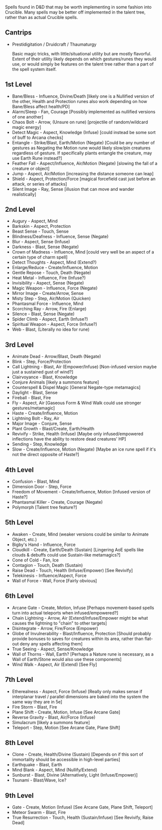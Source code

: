Spells found in D&D that may be worth implementing in some fashion into Crucible. Many spells may be better off implemented in the talent tree, rather than as actual Crucible spells.

## Cantrips
* Prestidigitation / Druidcraft / Thaumaturgy
    
    Basic magic tricks, with little/situational utility but are mostly flavorful. Extent of their utility likely depends on which gestures/runes they would use, or would simply be features on the talent tree rather than a part of the spell system itself.

## 1st Level

* Bane/Bless - Influence, Divine/Death [likely one is a Nullified version of the other, Health and Protection runes also work depending on how Bane/Bless affect health/PD]
* Alarm/Sleep - Fan, Courage [Possibly implemented as nullified versions of one another]
* Chaos Bolt - Arrow, (Unsure on rune) [projectile of random/wildcard magic energy]
* Detect Magic - Aspect, Knowledge (Infuse) [could instead be some sort of buff to Arcana checks]
* Entangle - Strike/Blast, Earth/Motion (Negate) [Could be any number of gestures as Negating the Motion rune would likely slow/pin creatures regardless of gesture. If specifically plants entangle the creature, may use Earth Rune instead?]
* Feather Fall - Aspect/Influence, Air/Motion (Negate) [slowing the fall of a creature or object]
* Jump - Aspect, Air/Motion [increasing the distance someone can leap]
* Shield - Aspect, Protection/Force [magical forcefield cast just before an attack, or series of attacks]
* Silent Image - Ray, Sense [illusion that can move and wander realistically]

## 2nd Level
* Augury - Aspect, Mind
* Barkskin - Aspect, Protection
* Beast Sense - Touch, Sense
* Blindness/Deafness - Influence, Sense (Negate)
* Blur - Aspect, Sense (Infuse)
* Darkness - Blast, Sense (Negate)
* Crown of Madness - Influence, Mind [could very well be an aspect of a certain type of charm spell] 
* Detect Thoughts - Aspect, Mind (Extend?)
* Enlarge/Reduce - Create/Influence, Motion
* Gentle Repose - Touch, Death (Negate)
* Heat Metal - Influence, Fire (Infuse?)
* Invisibility - Aspect, Sense (Negate)
* Magic Weapon - Influence, Force (Negate)
* Mirror Image - Create/Arrow, Sense
* Misty Step - Step, Air/Motion (Quicken)
* Phantasmal Force - Influence, Mind
* Scorching Ray - Arrow, Fire (Enlarge)
* Silence - Blast, Sense (Negate)
* Spider Climb - Aspect, Earth (Infuse?)
* Spiritual Weapon - Aspect, Force (Infuse?)
* Web - Blast, (Literally no idea for rune)

## 3rd Level
* Animate Dead - Arrow/Blast, Death (Negate)
* Blink - Step, Force/Protection
* Call Lightning - Blast, Air (Empower/Infuse) [Non-infused version maybe just a sustained gust of wind?]
* Clairvoyance - Blast, Knowledge
* Conjure Animals [likely a summons feature]
* Counterspell & Dispel Magic [General Negate-type metamagics]
* Daylight - Blast, Sense
* Fireball - Blast, Fire
* Fly - Aspect, Air [Gaseous Form & Wind Walk could use stronger gestures/metamagic]
* Haste - Create/Influence, Motion
* Lightning Bolt - Ray, Air
* Major Image - Conjure, Sense
* Plant Growth - Blast/Create, Earth/Health
* Revivify - Strike, Health (Infuse) [Maybe only infused/empowered inflections have the ability to restore dead creatures' HP]
* Sending - Step, Knowledge
* Slow - Create/Influence, Motion (Negate) [Maybe an ice rune spell if it's not the direct opposite of Haste?]

## 4th Level
* Confusion - Blast, Mind
* Dimension Door - Step, Force
* Freedom of Movement - Create/Influence, Motion [Infused version of Haste?]
* Phantasmal Killer - Create, Courage (Negate)
* Polymorph [Talent tree feature?]

## 5th Level
* Awaken - Create, Mind (weaker versions could be similar to Animate Object, etc.)
* Bigby's Hand - Influence, Force
* Cloudkill - Create, Earth/Death (Sustain) [Lingering AoE spells like clouds & debuffs could use Sustain-like metamagics?]
* Cone of Cold - Fan, Ice
* Contagion - Touch, Death (Sustain)
* Raise Dead - Touch, Health (Infuse/Empower) [See Revivify]
* Telekinesis - Influence/Aspect, Force
* Wall of Force - Wall, Force [Fairly obvious]

## 6th Level
* Arcane Gate - Create, Motion, Infuse [Perhaps movement-based spells turn into actual teleports when infused/empowered?]
* Chain Lightning - Arrow, Air [Extend/Infuse/Empower might be what causes the lightning to "chain" to other targets]
* Disintegrate - Arrow, Fire/Force (Empower)
* Globe of Invulnerability - Blast/Influence, Protection [Should probably provide bonuses to saves for creatures within its area, rather than flat-out deny any spells affecting them]
* True Seeing - Aspect, Sense/Knowledge
* Wall of Thorns - Wall, Earth? [Perhaps a Nature rune is necessary, as a Wall of Earth/Stone would also use these components]
* Wind Walk - Aspect, Air (Extend) [See Fly]

## 7th Level
* Etherealness - Aspect, Force (Infuse) [Really only makes sense if interplanar travel / parallel dimensions are baked into the system the same way they are in 5e]
* Fire Storm - Blast, Fire
* Plane Shift - Create, Motion, Infuse [See Arcane Gate]
* Reverse Gravity - Blast, Air/Force (Infuse)
* Simulacrum [likely a summons feature]
* Teleport - Step, Motion [See Arcane Gate, Plane Shift]

## 8th Level
* Clone - Create, Health/Divine (Sustain) [Depends on if this sort of immortality should be accessible in high-level parties]
* Earthquake - Blast, Earth
* Mind Blank - Aspect, Mind (Nullify/Extend)
* Sunburst - Blast, Divine [Alternatively, Light (Infuse/Empower)]
* Tsunami - Blast/Wave, Ice?

## 9th Level
* Gate - Create, Motion (Infuse) [See Arcane Gate, Plane Shift, Teleport]
* Meteor Swarm - Blast, Fire
* True Resurrection - Touch, Health (Sustain/Infuse) [See Revivify, Raise Dead]